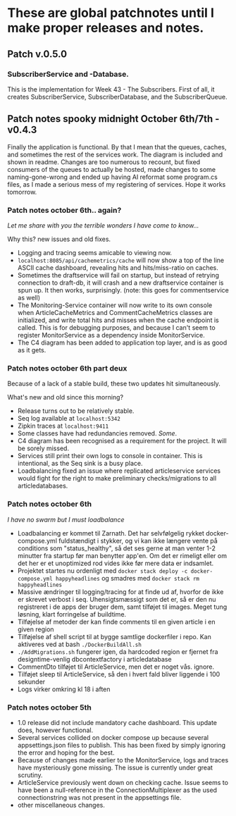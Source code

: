 # These are global patchnotes until I make proper releases and notes.

## Patch v.0.5.0
### SubscriberService and -Database.

This is the implementation for Week 43 - The Subscribers.
First of all, it creates SubscriberService, SubscriberDatabase, and the
SubscriberQueue.

## Patch notes spooky midnight October 6th/7th - v0.4.3

Finally the application is functional.
By that I mean that the queues, caches, and sometimes the rest of the services
work. The diagram is included and shown in readme.
Changes are too numerous to recount, but fixed consumers of the queues
to actually be hosted, made changes to some naming-gone-wrong 
and ended up having AI reformat some program.cs files, as I made
a serious mess of my registering of services. Hope it works tomorrow.

### Patch notes october 6th.. again?
*Let me share with you the terrible wonders I have come to know...*

Why this? new issues and old fixes.
- Logging and tracing seems amicable to viewing now.
- ```localhost:8085/api/cachemetrics/cache``` will now show a top of the line
  ASCII cache dashboard, revealing hits and hits/miss-ratio on caches.
- Sometimes the draftservice will fail on startup, but instead of retrying
  connection to draft-db, it will crash and a new draftservice container is spun up.
  It then works, surprisingly. (note: this goes for commentservice as well)
- The Monitoring-Service container will now write to its own console when
  ArticleCacheMetrics and CommentCacheMetrics classes are initialized, and
  write total hits and misses when the cache endpoint is called.
  This is for debugging purposes, and because I can't seem to register
  MonitorService as a dependency inside MonitorService.
- The C4 diagram has been added to application top layer, and is as good as it gets.



### Patch notes october 6th part deux
Because of a lack of a stable build, these two updates hit simultaneously.

What's new and old since this morning?
- Release turns out to be relatively stable.
- Seq log available at ```localhost:5342```
- Zipkin traces at ```localhost:9411```
- Some classes have had redundancies removed. *Some*.
- C4 diagram has been recognised as a requirement for the project.
  It will be sorely missed.
- Services still print their own logs to console in container.
  This is intentional, as the Seq sink is a busy place.
- Loadbalancing fixed an issue where replicated articleservice services
  would fight for the right to make preliminary checks/migrations to all articledatabases.

### Patch notes october 6th
*I have no swarm but I must loadbalance*

- Loadbalancing er kommet til Zarnath. Det har selvfølgelig rykket docker-compose.yml
  fuldstændigt i stykker, og vi kan ikke længere vente på conditions som "status_healthy",
  så det ses gerne at man venter 1-2 minutter fra startup før man benytter app'en.
  Om det er rimeligt eller om det her er et unoptimized rod vides ikke før mere data er
  indsamlet.
- Projektet startes nu ordenligt med ```docker stack deploy -c docker-compose.yml happyheadlines```
  og smadres med ```docker stack rm happyheadlines ```
- Massive ændringer til logging/tracing for at finde ud af, hvorfor de ikke er skrevet
  verbost i seq. Uhensigtsmæssigt som det er, så er den nu registreret i de apps der bruger dem,
  samt tilføjet til images. Meget tung løsning, klart forringelse af buildtime.
- Tilføjelse af metoder der kan finde comments til en given article i en given region
- Tilføjelse af shell script til at bygge samtlige dockerfiler i repo.
  Kan aktiveres ved at bash ```./DockerBuildAll.sh```
- ```./AddMigrations.sh``` fungerer igen, da hardcoded region er fjernet fra
  designtime-venlig dbcontextfactory i articledatabase
- CommentDto tilføjet til ArticleService, men det er noget vås. ignore.
- Tilføjet sleep til ArticleService, så den i hvert fald bliver liggende i 100 sekunder
- Logs virker omkring kl 18 i aften

### Patch notes october 5th
- 1.0 release did not include mandatory cache dashboard. This update does, however functional.
- Several services collided on docker compose up because several appsettings.json files
  to publish. This has been fixed by simply ignoring the error and hoping for the best.
- Because of changes made earlier to the MonitorService,
  logs and traces have mysteriously gone missing. The issue is currently under great scrutiny.
- ArticleService previously went down on checking cache. Issue seems to have been
  a null-reference in the ConnectionMultiplexer as the used connectionstring was
  not present in the appsettings file.
- other miscellaneous changes.